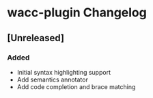 <!-- Keep a Changelog guide -> https://keepachangelog.com -->

# wacc-plugin Changelog

## [Unreleased]
### Added
- Initial syntax highlighting support
- Add semantics annotator
- Add code completion and brace matching